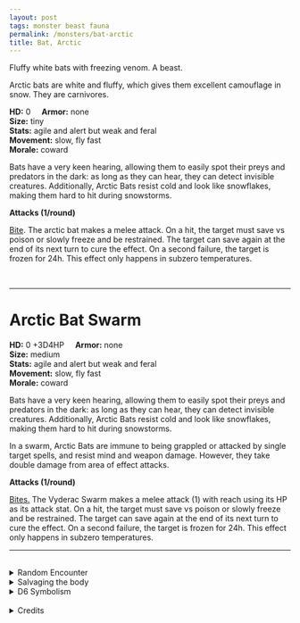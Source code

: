 ```yaml
---
layout: post
tags: monster beast fauna
permalink: /monsters/bat-arctic
title: Bat, Arctic
---
```


Fluffy white bats with freezing venom. A beast.

Arctic bats are white and fluffy, which gives them excellent camouflage in snow. They are carnivores.

**HD:** 0  &nbsp; &nbsp;  **Armor:** none <br>
**Size:** tiny <br>
**Stats:** agile and alert but weak and feral<br>
**Movement:** slow, fly fast <br>
**Morale:** coward <br>

Bats have a very keen hearing, allowing them to easily spot their preys and predators in the dark: as long as they can hear, they can detect invisible creatures. Additionally, Arctic Bats resist cold and look like snowflakes, making them hard to hit during snowstorms.

**Attacks (1/round)**

<ins>Bite</ins>. The arctic bat makes a melee attack. On a hit, the target must save vs poison or slowly freeze and be restrained. The target can save again at the end of its next turn to cure the effect. On a second failure, the target is frozen for 24h. This effect only happens in subzero temperatures.

<br>

---

# Arctic Bat Swarm

**HD:** 0 +3D4HP  &nbsp; &nbsp;  **Armor:** none <br>
**Size:** medium <br>
**Stats:** agile and alert but weak and feral<br>
**Movement:** slow, fly fast <br>
**Morale:** coward <br>

Bats have a very keen hearing, allowing them to easily spot their preys and predators in the dark: as long as they can hear, they can detect invisible creatures. Additionally, Arctic Bats resist cold and look like snowflakes, making them hard to hit during snowstorms.

In a swarm, Arctic Bats are immune to being grappled or attacked by single target spells, and resist mind and weapon damage. However, they take double damage from area of effect attacks.

**Attacks (1/round)**

<ins>Bites.</ins> The Vyderac Swarm makes a melee attack (1) with reach using its HP as its attack stat. On a hit, the target must save vs poison or slowly freeze and be restrained. The target can save again at the end of its next turn to cure the effect. On a second failure, the target is frozen for 24h. This effect only happens in subzero temperatures.
<br>

---

<br> 

<details markdown="1">
<summary>Random Encounter</summary>
1. **Monster:** 1D4 arctic bat swarms.
1. **Lair:** A small opening leading to a dark cave. If its the day, 1D10 swarms are sleeping. <br>	&nbsp; OR <br>	**Omen:** High pitched bat noises, very close.
1. **Spoor:** 1D10 arctic bats flying around.
1. **Tracks:** High pitched bat noises in the night.
1. **Trace:** An frozen animal with tiny bite marks.
1. **Trace:** A single arctic bat, sleeping.
</details>

<details markdown="1">
<summary>Salvaging the body</summary>
Arctic bat fur is very fluffy, but a huge amount of bats must be skinned to make a coat, making it very expensive. Arctic bat venom is valued as a food preserver.

<span class="alchemy">**Arctic Bat Venom.** Save or be poisoned, save again each day to cure. You are paralyzed in subzero temperatures.</span>
</details>

<details markdown="1">
<summary>D6 Symbolism</summary>
In local cultures the bat is a symbol of ...

1. Dusk
1. Snowstorms
1. Bad Luck
1. Preservation
1. Luxury
1. Sacred 
</details>

<br>

<details markdown="1">
<summary>Credits</summary>
Arctic bat seem to be an original creation of [Richard J. Leblanc Jr](http://savevsdragon.blogspot.com/) in the [Creature Compendium](https://www.drivethrurpg.com/product/147588/CC1-Creature-Compendium). I loved the idea of the freezing venom. — SaltyGoo
</details>
